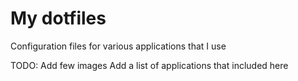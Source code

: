 # My dotfiles
Configuration files for various applications that I use

TODO: Add few images 
      Add a list of applications that included here


